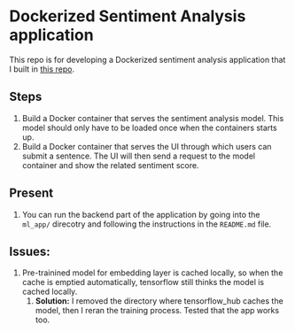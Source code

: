 # Dockerized Sentiment Analysis application

This repo is for developing a Dockerized sentiment analysis application that I built in [this repo](https://github.com/bhavenp/deployable_sentiment_analysis/).

## Steps
1. Build a Docker container that serves the sentiment analysis model. This model should only have to be loaded once when the containers starts up.
2. Build a Docker container that serves the UI through which users can submit a sentence. The UI will then send a request to the model container and show the related sentiment score.

## Present
1. You can run the backend part of the application by going into the `ml_app/` direcotry and following the instructions in the `README.md` file.

## Issues:
1. Pre-trainined model for embedding layer is cached locally, so when the cache is emptied automatically, tensorflow still thinks the model is cached locally.
	1. __Solution:__ I removed the directory where tensorflow_hub caches the model, then I reran the training process. Tested that the app works too.
